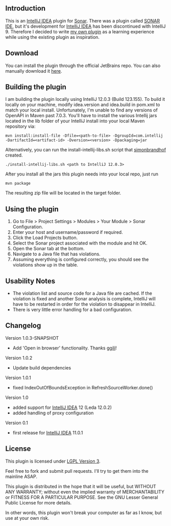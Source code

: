 Introduction
-----------

This is an [IntelliJ IDEA] plugin for [Sonar]. There was a plugin called [SONAR IDE], but it's development for [IntelliJ IDEA] has been discontinued with IntelliJ 9. Therefore I decided to write [my own plugin] as a learning experience while using the existing plugin as inspiration.

[IntelliJ IDEA]: http://www.jetbrains.com/idea/
[Sonar]: http://www.sonarsource.org/
[SONAR IDE]: http://docs.codehaus.org/display/SONAR/IntelliJ+IDEA+Plugin
[my own plugin]: https://github.com/gshakhn/sonar-intellij-plugin

Download
--------

You can install the plugin through the official JetBrains repo. You can also manually download it [here].

[here]: http://plugins.jetbrains.com/plugin?pr=idea&pluginId=7168

Building the plugin
------------------

I am building the plugin locally using IntelliJ 12.0.3 (Build 123.155). To build it locally on your machine, modify idea.version and idea.build in pom.xml to match your local install. Unfortunately, I'm unable to find any versions of OpenAPI in Maven past 7.0.3. You'll have to install the various Intellij jars located in the lib folder of your IntelliJ install into your local Maven repository via:

    mvn install:install-file -Dfile=<path-to-file> -DgroupId=com.intellij -DartifactId=<artifact-id> -Dversion=<version> -Dpackaging=jar

Alternatively, you can run the install-intellij-libs.sh script that [simonbrandhof] created.

    ./install-intellij-libs.sh <path to IntelliJ 12.0.3>


After you install all the jars this plugin needs into your local repo, just run

    mvn package

The resulting zip file will be located in the target folder.

[simonbrandhof]: https://github.com/simonbrandhof


Using the plugin
------------------

1. Go to  File > Project Settings > Modules > Your Module > Sonar Configuration.
2. Enter your host and username/password if required.
3. Click the Load Projects button.
4. Select the Sonar project associated with the module and hit OK.
5. Open the Sonar tab at the bottom.
6. Navigate to a Java file that has violations.
7. Assuming everything is configured correctly, you should see the violations show up in the table.


Usability Notes
------------------
- The violation list and source code for a Java file are cached. If the violation is fixed and another Sonar analysis is complete, IntelliJ will have to be restarted in order for the violation to disappear in IntelliJ.
- There is very little error handling for a bad configuration.


Changelog
---------

Version 1.0.3-SNAPSHOT
- Add 'Open in browser' functionality. Thanks [ggili]!

Version 1.0.2
- Update build dependencies

Version 1.0.1
- fixed IndexOutOfBoundsException in RefreshSourceWorker.done()

Version 1.0
- added support for [IntelliJ IDEA] 12 (Leda 12.0.2)
- added handling of proxy configuration

Version 0.1
- first release for [IntelliJ IDEA] 11.0.1

[ggili]: https://github.com/ggili


License
------------------

This plugin is licensed under [LGPL Version 3].

Feel free to fork and submit pull requests. I'll try to get them into the mainline ASAP.


This plugin is distributed in the hope that it will be useful, but WITHOUT ANY WARRANTY; without even the implied warranty of MERCHANTABILITY or FITNESS FOR A PARTICULAR PURPOSE. See the GNU Lesser General Public License for more details.

In other words, this plugin won't break your computer as far as I know, but use at your own risk.

[LGPL Version 3]: http://www.gnu.org/licenses/lgpl-3.0.txt
